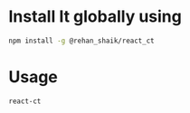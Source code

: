 # Install It globally using

```bash
npm install -g @rehan_shaik/react_ct
```

# Usage

```bash
react-ct
```
